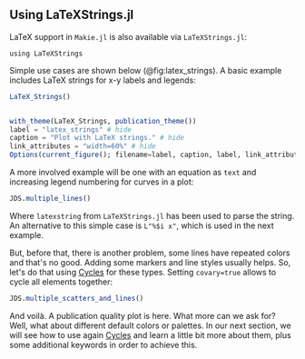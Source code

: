 ## Using LaTeXStrings.jl

LaTeX support in `Makie.jl` is also available via `LaTeXStrings.jl`:

```
using LaTeXStrings
```

Simple use cases are shown below (@fig:latex_strings). A basic example includes LaTeX strings for x-y labels and legends:

```julia (editor=true, logging=false, output=true)
LaTeX_Strings()
```
```julia (editor=true, logging=false, output=true)

with_theme(LaTeX_Strings, publication_theme())
label = "latex_strings" # hide
caption = "Plot with LaTeX strings." # hide
link_attributes = "width=60%" # hide
Options(current_figure(); filename=label, caption, label, link_attributes) # hide
```
A more involved example will be one with an equation as `text` and increasing legend numbering for curves in a plot:

```julia (editor=true, logging=false, output=true)
JDS.multiple_lines()
```
Where `latexstring` from `LaTeXStrings.jl` has been used to parse the string. An alternative to this simple case is `L"%$i x"`, which is used in the next example.

But, before that, there is another problem, some lines have repeated colors and that's no good. Adding some markers and line styles usually helps. So, let's do that using [Cycles](https://docs.makie.org/stable/documentation/theming/#cycles) for these types. Setting `covary=true` allows to cycle all elements together:

```julia (editor=true, logging=false, output=true)
JDS.multiple_scatters_and_lines()
```
And voilà. A publication quality plot is here. What more can we ask for? Well, what about different default colors or palettes. In our next section, we will see how to use again [Cycles](https://docs.makie.org/stable/documentation/theming/#cycles) and learn a little bit more about them, plus some additional keywords in order to achieve this.


